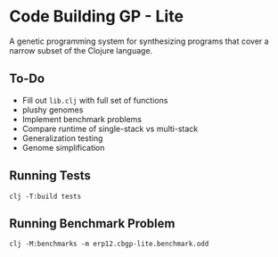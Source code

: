 # Code Building GP - Lite

A genetic programming system for synthesizing programs that cover a narrow subset of the Clojure language.

## To-Do

- Fill out `lib.clj` with full set of functions
- plushy genomes
- Implement benchmark problems
- Compare runtime of single-stack vs multi-stack
- Generalization testing
- Genome simplification

## Running Tests

```text
clj -T:build tests
```

## Running Benchmark Problem

```text
clj -M:benchmarks -m erp12.cbgp-lite.benchmark.odd
```

